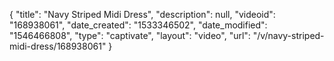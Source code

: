 {
    "title": "Navy Striped Midi Dress",
    "description": null,
    "videoid": "168938061",
    "date_created": "1533346502",
    "date_modified": "1546466808",
    "type": "captivate",
    "layout": "video",
    "url": "\/v\/navy-striped-midi-dress\/168938061"
}